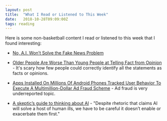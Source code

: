 ```yaml
---
layout: post
title:  "What I Read or Listened to This Week"
date:   2018-10-28T09:09:00Z
tags: reading
---
```

Here is some non-basketball content I read or listened to this week that I found interesting:


* [No, A.I. Won’t Solve the Fake News Problem](https://www.nytimes.com/2018/10/20/opinion/sunday/ai-fake-news-disinformation-campaigns.html)

* [Older People Are Worse Than Young People at Telling Fact from Opinion](https://www.theatlantic.com/technology/archive/2018/10/older-people-are-worse-than-young-people-at-telling-fact-from-opinion/573739/) - It's scary how few people could correctly identify all the statements as facts or opinions.

* [Apps Installed On Millions Of Android Phones Tracked User Behavior To Execute A Multimillion-Dollar Ad Fraud Scheme](https://www.buzzfeednews.com/article/craigsilverman/how-a-massive-ad-fraud-scheme-exploited-android-phones-to) - Ad fraud is very underreported topic.

* [A skeptic’s guide to thinking about AI](https://www.fastcompany.com/90252753/a-skeptics-guide-to-thinking-about-ai) - "Despite rhetoric that claims AI will solve a host of human ills, we have to be careful it doesn’t enable or exacerbate them first."
